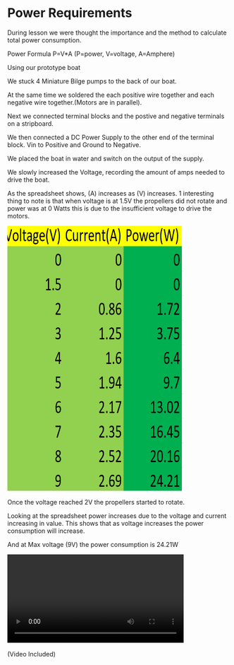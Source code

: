 # Power Requirements

During lesson we were thought the importance and the method to calculate total power consumption.

Power Formula P=V*A
(P=power, V=voltage, A=Amphere)

Using our prototype boat

We stuck 4 Miniature Bilge pumps to the back of our boat. 

At the same time we soldered the each positive wire together and each negative wire together.(Motors are in parallel).

Next we connected terminal blocks and the postive and negative terminals on a stripboard. 

We then connected a DC Power Supply to the other end of the terminal block. Vin to Positive and Ground to Negative.

We placed the boat in water and switch on the output of the supply.

We slowly increased the Voltage, recording the amount of amps needed to drive the boat. 

As the spreadsheet shows, (A) increases as (V) increases. 1 interesting thing to note is that when voltage is at 1.5V the propellers did not rotate and power was at 0 Watts this is due to the insufficient voltage to drive the motors. 

<img src = "Screenshot (6).png" style="width:400px;height:600px;">

Once the voltage reached 2V the propellers started to rotate.

Looking at the spreadsheet power increases due to the voltage and current increasing in value. 
This shows that as voltage increases the power consumption will increase.

And at Max voltage (9V) the power consumption is 24.21W

<video width="400" controls>
  <source src="WhatsApp Video 2018-12-21 at 21.45.59.mp4" type="video/mp4">
  </video>
  
(Video Included)
